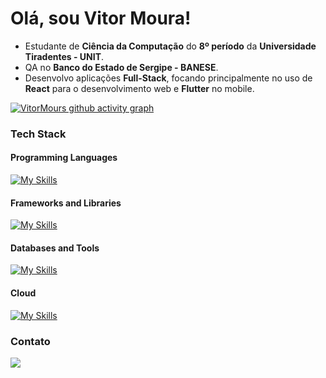 # Olá, sou Vitor Moura!

- Estudante de **Ciência da Computação** do **8º período** da **Universidade Tiradentes - UNIT**.
- QA no **Banco do Estado de Sergipe - BANESE**.
- Desenvolvo aplicações **Full-Stack**, focando principalmente no uso de **React** para o desenvolvimento web e **Flutter** no mobile.

[![VitorMours github activity graph](https://github-readme-activity-graph.vercel.app/graph?username=vitormours&theme=react)](https://github.com/ashutosh00710/github-readme-activity-graph)


### Tech Stack
#### Programming Languages
[![My Skills](https://skillicons.dev/icons?i=js,python,java)](https://skillicons.dev)

#### Frameworks and Libraries
[![My Skills](https://skillicons.dev/icons?i=express,bootstrap,react,flask,spring,flutter,tailwindcss)](https://skillicons.dev)

#### Databases and Tools
[![My Skills](https://skillicons.dev/icons?i=mysql,postgresql,sqlite,sequelize,prisma,mongo,postman)](https://skillicons.dev)

#### Cloud
[![My Skills](https://skillicons.dev/icons?i=aws,gcp,supabase)](https://skillicons.dev)



### Contato

<a href="https://www.linkedin.com/in/joão-vitor-rezende-moura"><img src="https://img.shields.io/badge/LinkedIn-0077B5?style=for-the-badge&logo=linkedin&logoColor=white" target="_blank"></a>

